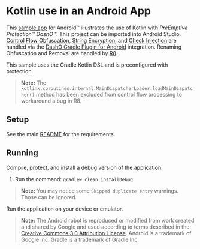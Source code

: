 # Kotlin use in an Android App

This [sample app](../README.md#sample_desc) for Android™ illustrates the use of Kotlin with _PreEmptive Protection™ DashO™_.
This project can be imported into Android Studio.
[Control Flow Obfuscation](https://www.preemptive.com/dasho/pro/userguide/en/understanding_obfuscation_control.html), [String Encryption](https://www.preemptive.com/dasho/pro/userguide/en/understanding_obfuscation_string_encryption.html), and [Check Injection](https://www.preemptive.com/dasho/pro/userguide/en/understanding_checks_overview.html) are handled via the [DashO Gradle Plugin for Android](https://www.preemptive.com/dasho/pro/userguide/en/ref_dagp_index.html) integration.
Renaming Obfuscation and Removal are handled by [R8](https://r8-docs.preemptive.com/).

This sample uses the Gradle Kotlin DSL and is preconfigured with protection.

>**Note:** The `kotlinx.coroutines.internal.MainDispatcherLoader.loadMainDispatcher()` method has been excluded from control flow processing to workaround a bug in R8.

## Setup

See the main [README](../README.md) for the requirements.

## Running

Compile, protect, and install a debug version of the application.

1.  Run the command: `gradlew clean installDebug`

>**Note:** You may notice some `Skipped duplicate entry` warnings.
>Those can be ignored.

Run the application on your device or emulator.

>**Note:** The Android robot is reproduced or modified from work created and shared by Google and used according to terms described in the [Creative Commons 3.0 Attribution License](http://creativecommons.org/licenses/by/3.0/).
Android is a trademark of Google Inc.
Gradle is a trademark of Gradle Inc.
